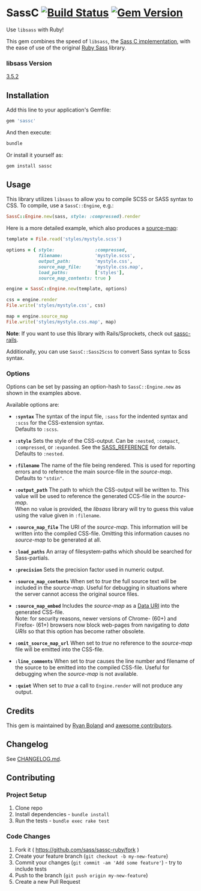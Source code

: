 # SassC [![Build Status](https://travis-ci.org/sass/sassc-ruby.svg?branch=master)](https://travis-ci.org/sass/sassc-ruby) [![Gem Version](https://badge.fury.io/rb/sassc.svg)](http://badge.fury.io/rb/sassc)

Use `libsass` with Ruby!

This gem combines the speed of `libsass`, the [Sass C implementation](https://github.com/sass/libsass), with the ease of use of the original [Ruby Sass](https://github.com/sass/ruby-sass) library.

### libsass Version

[3.5.2](https://github.com/sass/libsass/releases/tag/3.5.2)

## Installation

Add this line to your application's Gemfile:

```ruby
gem 'sassc'
```

And then execute:

```bash
bundle
```

Or install it yourself as:

```bash
gem install sassc
```

## Usage

This library utilizes `libsass` to allow you to compile SCSS or SASS syntax
to CSS.  To compile, use a `SassC::Engine`, e.g.:

```ruby
SassC::Engine.new(sass, style: :compressed).render
```

Here is a more detailed example, which also produces a 
[source-map](https://docs.google.com/document/d/1U1RGAehQwRypUTovF1KRlpiOFze0b-_2gc6fAH0KY0k):

```ruby
template = File.read('styles/mystyle.scss')

options = { style:               :compressed,
            filename:            'mystyle.scss',
            output_path:         'mystyle.css',
            source_map_file:     'mystyle.css.map',
            load_paths:          ['styles'],
            source_map_contents: true }

engine = SassC::Engine.new(template, options)

css = engine.render
File.write('styles/mystyle.css', css)

map = engine.source_map
File.write('styles/mystyle.css.map', map)
```

**Note**:  If you want to use this library with Rails/Sprockets, check out
[sassc-rails](https://github.com/bolandrm/sassc-rails).

Additionally, you can use `SassC::Sass2Scss` to convert Sass syntax to Scss syntax.

### Options

Options can be set by passing an option-hash to `SassC::Engine.new` as shown in the examples above.

Available options are:

* **`:syntax`**
  The syntax of the input file, `:sass` for the indented syntax
  and `:scss` for the CSS-extension syntax.  
  Defaults to `:scss`.

* **`:style`**
  Sets the style of the CSS-output.
  Can be `:nested`, `:compact`, `:compressed`, or `:expanded`.
  See the [SASS_REFERENCE](http://sass-lang.com/documentation/file.SASS_REFERENCE.html#output_style)
  for details.  
  Defaults to `:nested`.
  
* **`:filename`**
  The name of the file being rendered. 
  This is used for reporting errors and to reference the main source-file in the _source-map_.   
  Defaults to `"stdin"`.
  
* **`:output_path`**
  The path to which the CSS-output will be written to. This value will be used to reference 
  the generated CCS-file in the _source-map_.   
  When no value is provided, the _libsass_ library will try to guess this value using the value given in `:filename`.
    
* **`:source_map_file`**
  The URI of the _source-map_. This information will be written into the compiled CSS-file.
  Omitting this information causes no _source-map_ to be generated at all.  
  
* **`:load_paths`**
  An array of filesystem-paths which should be searched for Sass-partials.
  
* **`:precision`**
  Sets the precision factor used in numeric output.

* **`:source_map_contents`**
  When set to _true_ the full source text will be included in the _source-map_.
  Useful for debugging in situations where the server cannot access the original source files.
  
* **`:source_map_embed`**
  Includes the _source-map_ as a [Data URI](https://en.wikipedia.org/wiki/Data_URI_scheme) into the generated CSS-file.   
  Note: for security reasons, newer versions of Chrome- (60+) and Firefox- (61+) browsers now block web-pages from navigating
  to _data URIs_ so that this option has become rather obsolete.  
  
* **`:omit_source_map_url`**
  When set to _true_ no reference to the _source-map_ file will be emitted into the CSS-file. 
  
* **`:line_comments`**
  When set to _true_ causes the line number and filename of the source to be emitted into the compiled CSS-file. 
  Useful for debugging when the _source-map_ is not available. 
    
* **`:quiet`**
  When set to _true_ a call to `Engine.render` will not produce any output.

## Credits

This gem is maintained by [Ryan Boland](https://ryanboland.com)
and [awesome contributors](https://github.com/bolandrm/sassc-ruby/graphs/contributors).

## Changelog

See [CHANGELOG.md](CHANGELOG.md).

## Contributing

### Project Setup

1. Clone repo
1. Install dependencies - `bundle install`
1. Run the tests - `bundle exec rake test`

### Code Changes

1. Fork it ( https://github.com/sass/sassc-ruby/fork )
1. Create your feature branch (`git checkout -b my-new-feature`)
1. Commit your changes (`git commit -am 'Add some feature'`) - try to include tests
1. Push to the branch (`git push origin my-new-feature`)
1. Create a new Pull Request
